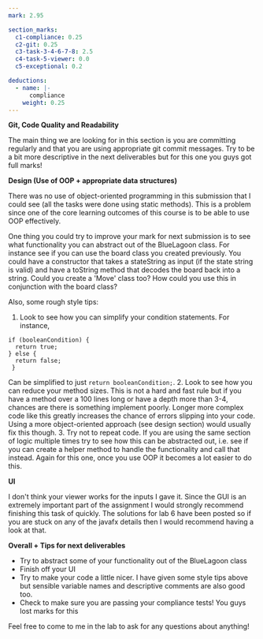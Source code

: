 ```yaml
---
mark: 2.95

section_marks:
  c1-compliance: 0.25
  c2-git: 0.25
  c3-task-3-4-6-7-8: 2.5
  c4-task-5-viewer: 0.0
  c5-exceptional: 0.2

deductions:
  - name: |-
      compliance
    weight: 0.25
---
```


**Git, Code Quality and Readability**

The main thing we are looking for in this section is you are committing regularly and that you
are using appropriate git commit messages. Try to be a bit more descriptive in the next deliverables
but for this one you guys got full marks!

**Design (Use of OOP + appropriate data structures)**

There was no use of object-oriented programming in this submission that I could see (all the tasks were done using static methods). This is a problem since one of the core learning outcomes of this course is to be able to use OOP effectively.

One thing you could try to improve your mark for next submission is to see what functionality you can abstract out of the BlueLagoon class. For instance see if you can use the board class you created previously. You could have a constructor that takes a stateString as input (if the state string is valid) and have a toString method that decodes the board back into a string. Could you create a 'Move' class too? How could you use this in conjunction with the board class?

Also, some rough style tips: 
1. Look to see how you can simplify your condition statements. For instance, 
```
if (booleanCondition) {
  return true;
} else {
  return false;
 }
```
Can be simplified to just ```return booleanCondition;```.
2. Look to see how you can reduce your method sizes. This is not a hard and fast rule but if you have a method over a 100 lines long or have a depth more than 3-4, chances are there is something implement poorly. Longer more complex code like this greatly increases the chance of errors slipping into your code. Using a more object-oriented approach (see design section) would usually fix this though.
3. Try not to repeat code. If you are using the same section of logic multiple times try to see how this can be abstracted out, i.e. see if you can create a helper method to handle the functionality and call that instead. Again for this one, once you use OOP it becomes a lot easier to do this.

**UI**

I don't think your viewer works for the inputs I gave it. Since the GUI is an extremely important part of the assignment I would strongly recommend finishing this task of quickly. The solutions for lab 6 have been posted so if you are stuck on any of the javafx details then I would recommend having a look at that.

**Overall + Tips for next deliverables**

- Try to abstract some of your functionality out of the BlueLagoon class 
- Finish off your UI
- Try to make your code a little nicer. I have given some style tips above but sensible variable names and descriptive comments are also good too.
- Check to make sure you are passing your compliance tests! You guys lost marks for this

Feel free to come to me in the lab to ask for any questions about anything!



